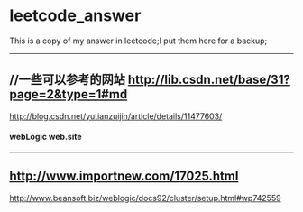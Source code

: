 # leetcode_answer
This is a copy of my answer in leetcode;I put them here for a backup;

---
//一些可以参考的网站
http://lib.csdn.net/base/31?page=2&type=1#md
---
http://blog.csdn.net/yutianzuijin/article/details/11477603/
#### webLogic web.site
---
http://www.importnew.com/17025.html
---
http://www.beansoft.biz/weblogic/docs92/cluster/setup.html#wp742559
